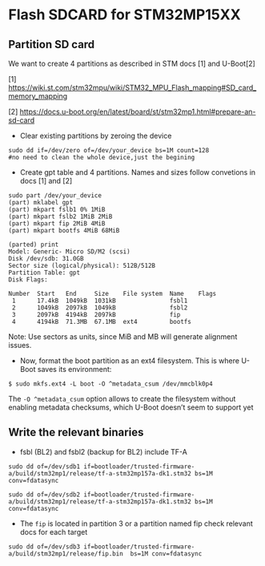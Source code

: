 # Flash SDCARD for STM32MP15XX


## Partition SD card
We want to create 4 partitions as described in STM docs [1] and U-Boot[2]

[1] https://wiki.st.com/stm32mpu/wiki/STM32_MPU_Flash_mapping#SD_card_memory_mapping

[2] https://docs.u-boot.org/en/latest/board/st/stm32mp1.html#prepare-an-sd-card

* Clear existing partitions by zeroing the device
```shell
sudo dd if=/dev/zero of=/dev/your_device bs=1M count=128
#no need to clean the whole device,just the begining 
```
* Create gpt table and 4 partitions. Names and sizes follow convetions in docs [1] and [2]
```shell
sudo part /dev/your_device
(part) mklabel gpt
(part) mkpart fslb1 0% 1MiB
(part) mkpart fslb2 1MiB 2MiB
(part) mkpart fip 2MiB 4MiB
(part) mkpart bootfs 4MiB 68MiB

(parted) print                                                            
Model: Generic- Micro SD/M2 (scsi)
Disk /dev/sdb: 31.0GB
Sector size (logical/physical): 512B/512B
Partition Table: gpt
Disk Flags: 

Number  Start   End     Size    File system  Name    Flags
 1      17.4kB  1049kB  1031kB               fsbl1
 2      1049kB  2097kB  1049kB               fsbl2
 3      2097kB  4194kB  2097kB               fip
 4      4194kB  71.3MB  67.1MB  ext4         bootfs
```


Note: Use sectors as units, since MiB and MB will generate alignment issues.

* Now, format the boot partition as an ext4 filesystem. This is where U-Boot saves its environment:
```shell
$ sudo mkfs.ext4 -L boot -O ^metadata_csum /dev/mmcblk0p4
```
The `-O ^metadata_csum` option allows to create the filesystem without enabling metadata checksums, which
U-Boot doesn’t seem to support yet


## Write the relevant binaries

* fsbl (BL2) and fsbl2 (backup for BL2) include TF-A
```shell
sudo dd of=/dev/sdb1 if=bootloader/trusted-firmware-a/build/stm32mp1/release/tf-a-stm32mp157a-dk1.stm32 bs=1M conv=fdatasync
```

```shell
sudo dd of=/dev/sdb2 if=bootloader/trusted-firmware-a/build/stm32mp1/release/tf-a-stm32mp157a-dk1.stm32 bs=1M conv=fdatasync
```


* The `fip` is located in partition 3 or a partition named fip check relevant docs for each target
```shell
sudo dd of=/dev/sdb3 if=bootloader/trusted-firmware-a/build/stm32mp1/release/fip.bin  bs=1M conv=fdatasync
```